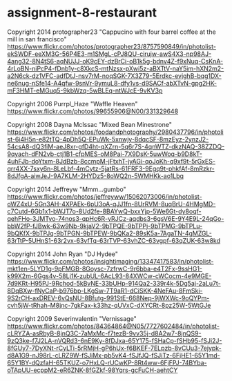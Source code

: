 # assignment-8-restaurant

Copyright 2014 protographer23 "Cappucino with four barrel coffee at the mill in san francisco" https://www.flickr.com/photos/protographer23/8757590849/in/photolist-ekSWDF-eeXM3G-56P4E3-m1SMgL-cPJ8QU-cirujw-awS4X3-np98AJ-4ang32-8N4tS6-aqNUJJ-oK9cEY-dzBrCi-oB1k5g-bdnv4Z-f9xNuq-CsKnA-4rLoBN-niPcP4-fDnb1y-c8XkcS-mtNzsx-pXwi5z-aBXTtV-naY5im-hXN2m2-a2N6ck-dz1VFC-adfDtJ-nsv7rM-noqSGK-7X3Z79-5Erdkc-evjghB-bqg1DX-ne6nug-nSfe14-A4qfw-9snVr-9ymuL8-dfy1vs-d9SACf-abXTvN-gpg2HK-mF3HMT-eMGuq5-9kbWzq-5wBLEq-ntWJcE-9vKV3p

Copyright 2006 Purrpl_Haze "Waffle Heaven" https://www.flickr.com/photos/99655906@N00/331329648

Copyright 2008 Dayna McIssac "Mixed Bean Minestrone" https://www.flickr.com/photos/foodandphotography/2980437796/in/photolist-6i4H5n-e82tTQ-4pDh5Q-EPuWk-5xnwjy-8dqcSF-8mzEyz-2ynzJ2-54csA8-dQ3fiM-aeJ8xr-gfD4ht-qXZrn-5q6r7S-4qnWTZ-dkzNAQ-38ZZDQ-9qyach-dFN2vb-ctj1B1-cfpMES-oM8Pai-7X9DsK-5uwWoq-b9D8kT-4uhFJb-doYtxm-8JdBzb-8ccmpM-jFtxhT-jyAGi-qoJoKh-q9xf9t-5rGxES-qrr4XX-7sxy6n-8LeLbf-4mCytz-5jatRs-61FRF3-9Egq9t-phkfAf-8mRzkr-8dJfgA-aiwJeJ-9A7KLM-2HYDz5-8oWQ2n-5WMHKk-ao1Lbq

Copyright 2014 Jeffreyw "Mmm...gumbo" https://www.flickr.com/photos/jeffreyww/15062073006/in/photolist-oWZ4xU-5Gn3AH-4XPAEk-6pU3oA-qJJ1fn-8UrRVM-8uqBrU-4HMgMD-c7Cutd-6Gb1x1-bWJT7o-8Ud2fe-8BAYwQ-bxxYjp-5We6Gt-dy8oqf-qehFHo-3JMTyo-74nos3-qpHc6R-vRJCz-aqdbs3-6gsV6E-9Y4E9L-24qGo-bbW2fP-fJBwk-63w9Nb-9kjaV2-9bTPQE-9bTPPj-9bTPMG-9bTPLu-9bQKfX-9bTPJq-9bTPGN-9bTPEW-9bQKa2-89sK5a-7AgaTN-4gMZGL-63rTtP-5UHnS1-63r2vx-63vfTq-63rTVP-63vhZC-63vgpf-63qZUK-63w8kd

Copyright 2014 John Ryan "DJ Hydee" https://www.flickr.com/photos/insightimaging/13347417583/in/photolist-mkt1en-5LYD1g-9pFMGB-8Goysc-7zfrwC-9r6bba-e4T2Fx-9ssHG1-k99X2m-6Ggs4v-58Lj1K-zubUL-6AcL93-84XWCw-cWCocm-4e9MGE-7d9KRt-H95PJ-9Rchod-5kBvNE-33bUHp-914Qa2-339r4k-5Dg5aj-2aLu7t-8DqBXw-fNyCaP-b976bp-LKgSw-7T9aR1-dCiSKK-4NeFAu-8FmSki-9S2rCH-axDREV-6vQsNU-8Bfutg-991StE-668Nep-9jWXWc-9oQYPm-cvh5jW-tRhah-M8jnc-7gkFax-k33hz-qUVxC-dXYCRt-8pz25W-5WtGJe

Copyright 2009 Severinvalentin "Vernissage" https://www.flickr.com/photos/84364864@N05/7727602484/in/photolist-cLRYZA-asRbyB-8jnQ3C-7aMxMc-f7tezB-9vv35j-d8A2w7-8jnQS9-9zQ3ke-f7J2LA-nVQRd3-6nE9Ky-8fDJxa-65Y175-fSHaCp-fSHb95-fSJi2J-8fGUy7-7DyXNt-rCyLTi-5rRMjH-gP6hUx-f6BKEF-7ELpzb-8vCUu3-7ejypk-d8A1G9-nJ98rL-cLRZ9W-fSJiMx-pb5vK4-fSJfJQ-fSJiTz-6FjHE1-65Y1md-65Y1BY-dQzfaH-65TKUZ-o7HxLQ-rUCwKP-8Rt4ww-6FjFPJ-74BYba-oTApUU-ecppM2-eR6ZNK-8fGZkf-98Yqrs-gcFuCH-aehtCY
